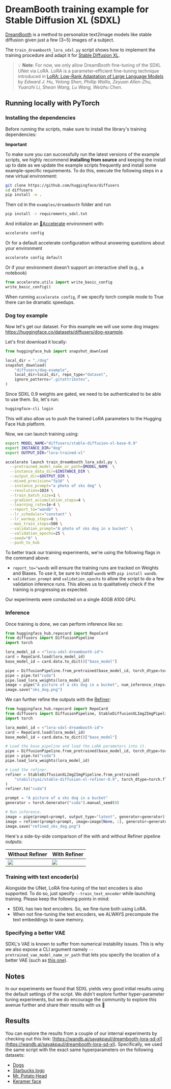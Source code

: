 # DreamBooth training example for Stable Diffusion XL (SDXL)

[DreamBooth](https://arxiv.org/abs/2208.12242) is a method to personalize text2image models like stable diffusion given just a few (3~5) images of a subject.

The `train_dreambooth_lora_sdxl.py` script shows how to implement the training procedure and adapt it for [Stable Diffusion XL](https://huggingface.co/papers/2307.01952).

> 💡 **Note**: For now, we only allow DreamBooth fine-tuning of the SDXL UNet via LoRA. LoRA is a parameter-efficient fine-tuning technique introduced in [LoRA: Low-Rank Adaptation of Large Language Models](https://arxiv.org/abs/2106.09685) by *Edward J. Hu, Yelong Shen, Phillip Wallis, Zeyuan Allen-Zhu, Yuanzhi Li, Shean Wang, Lu Wang, Weizhu Chen*. 

## Running locally with PyTorch

### Installing the dependencies

Before running the scripts, make sure to install the library's training dependencies:

**Important**

To make sure you can successfully run the latest versions of the example scripts, we highly recommend **installing from source** and keeping the install up to date as we update the example scripts frequently and install some example-specific requirements. To do this, execute the following steps in a new virtual environment:

```bash
git clone https://github.com/huggingface/diffusers
cd diffusers
pip install -e .
```

Then cd in the `examples/dreambooth` folder and run
```bash
pip install -r requirements_sdxl.txt
```

And initialize an [🤗Accelerate](https://github.com/huggingface/accelerate/) environment with:

```bash
accelerate config
```

Or for a default accelerate configuration without answering questions about your environment

```bash
accelerate config default
```

Or if your environment doesn't support an interactive shell (e.g., a notebook)

```python
from accelerate.utils import write_basic_config
write_basic_config()
```

When running `accelerate config`, if we specify torch compile mode to True there can be dramatic speedups. 

### Dog toy example

Now let's get our dataset. For this example we will use some dog images: https://huggingface.co/datasets/diffusers/dog-example.

Let's first download it locally:

```python
from huggingface_hub import snapshot_download

local_dir = "./dog"
snapshot_download(
    "diffusers/dog-example",
    local_dir=local_dir, repo_type="dataset",
    ignore_patterns=".gitattributes",
)
```

Since SDXL 0.9 weights are gated, we need to be authenticated to be able to use them. So, let's run:

```bash
huggingface-cli login
```

This will also allow us to push the trained LoRA parameters to the Hugging Face Hub platform. 

Now, we can launch training using:

```bash
export MODEL_NAME="diffusers/stable-diffusion-xl-base-0.9"
export INSTANCE_DIR="dog"
export OUTPUT_DIR="lora-trained-xl"

accelerate launch train_dreambooth_lora_sdxl.py \
  --pretrained_model_name_or_path=$MODEL_NAME  \
  --instance_data_dir=$INSTANCE_DIR \
  --output_dir=$OUTPUT_DIR \
  --mixed_precision="fp16" \
  --instance_prompt="a photo of sks dog" \
  --resolution=1024 \
  --train_batch_size=1 \
  --gradient_accumulation_steps=4 \
  --learning_rate=1e-4 \
  --report_to="wandb" \
  --lr_scheduler="constant" \
  --lr_warmup_steps=0 \
  --max_train_steps=500 \
  --validation_prompt="A photo of sks dog in a bucket" \
  --validation_epochs=25 \
  --seed="0" \
  --push_to_hub
```

To better track our training experiments, we're using the following flags in the command above:

* `report_to="wandb` will ensure the training runs are tracked on Weights and Biases. To use it, be sure to install `wandb` with `pip install wandb`.
* `validation_prompt` and `validation_epochs` to allow the script to do a few validation inference runs. This allows us to qualitatively check if the training is progressing as expected. 

Our experiments were conducted on a single 40GB A100 GPU.

### Inference

Once training is done, we can perform inference like so:

```python
from huggingface_hub.repocard import RepoCard
from diffusers import DiffusionPipeline
import torch

lora_model_id = <"lora-sdxl-dreambooth-id">
card = RepoCard.load(lora_model_id)
base_model_id = card.data.to_dict()["base_model"]

pipe = DiffusionPipeline.from_pretrained(base_model_id, torch_dtype=torch.float16)
pipe = pipe.to("cuda")
pipe.load_lora_weights(lora_model_id)
image = pipe("A picture of a sks dog in a bucket", num_inference_steps=25).images[0]
image.save("sks_dog.png")
```

We can further refine the outputs with the [Refiner](https://huggingface.co/stabilityai/stable-diffusion-xl-refiner-0.9):

```python
from huggingface_hub.repocard import RepoCard
from diffusers import DiffusionPipeline, StableDiffusionXLImg2ImgPipeline
import torch

lora_model_id = <"lora-sdxl-dreambooth-id">
card = RepoCard.load(lora_model_id)
base_model_id = card.data.to_dict()["base_model"]

# Load the base pipeline and load the LoRA parameters into it. 
pipe = DiffusionPipeline.from_pretrained(base_model_id, torch_dtype=torch.float16)
pipe = pipe.to("cuda")
pipe.load_lora_weights(lora_model_id)

# Load the refiner.
refiner = StableDiffusionXLImg2ImgPipeline.from_pretrained(
    "stabilityai/stable-diffusion-xl-refiner-0.9", torch_dtype=torch.float16, use_safetensors=True, variant="fp16"
)
refiner.to("cuda")

prompt = "A picture of a sks dog in a bucket"
generator = torch.Generator("cuda").manual_seed(0)

# Run inference.
image = pipe(prompt=prompt, output_type="latent", generator=generator).images[0]
image = refiner(prompt=prompt, image=image[None, :], generator=generator).images[0]
image.save("refined_sks_dog.png")
```

Here's a side-by-side comparison of the with and without Refiner pipeline outputs:

| Without Refiner | With Refiner |
|---|---|
| ![](https://huggingface.co/datasets/diffusers/docs-images/resolve/main/sd_xl/sks_dog.png) | ![](https://huggingface.co/datasets/diffusers/docs-images/resolve/main/sd_xl/refined_sks_dog.png) |

### Training with text encoder(s)

Alongside the UNet, LoRA fine-tuning of the text encoders is also supported. To do so, just specify `--train_text_encoder` while launching training. Please keep the following points in mind:

* SDXL has two text encoders. So, we fine-tune both using LoRA.
* When not fine-tuning the text encoders, we ALWAYS precompute the text embeddings to save memory.

### Specifying a better VAE

SDXL's VAE is known to suffer from numerical instability issues. This is why we also expose a CLI argument namely `--pretrained_vae_model_name_or_path` that lets you specify the location of a better VAE (such as [this one](https://huggingface.co/madebyollin/sdxl-vae-fp16-fix)).
## Notes

In our experiments we found that SDXL yields very good initial results using the default settings of the script. We didn't explore further hyper-parameter tuning experiments, but we do encourage the community to explore this avenue further and share their results with us 🤗

## Results

You can explore the results from a couple of our internal experiments by checking out this link: [https://wandb.ai/sayakpaul/dreambooth-lora-sd-xl](https://wandb.ai/sayakpaul/dreambooth-lora-sd-xl). Specifically, we used the same script with the exact same hyperparameters on the following datasets:

* [Dogs](https://huggingface.co/datasets/diffusers/dog-example)
* [Starbucks logo](https://huggingface.co/datasets/diffusers/starbucks-example)
* [Mr. Potato Head](https://huggingface.co/datasets/diffusers/potato-head-example)
* [Keramer face](https://huggingface.co/datasets/diffusers/keramer-face-example)